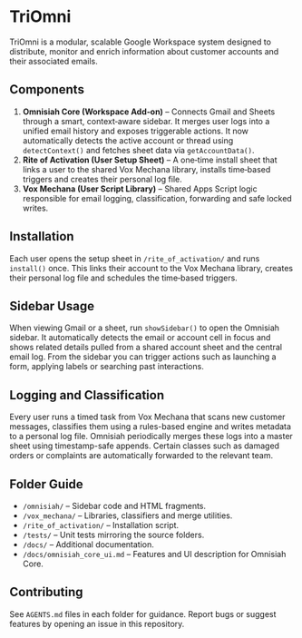 # TriOmni

TriOmni is a modular, scalable Google Workspace system designed to distribute, monitor and enrich information about customer accounts and their associated emails.

## Components

1. **Omnisiah Core (Workspace Add‑on)** – Connects Gmail and Sheets through a smart, context‑aware sidebar. It merges user logs into a unified email history and exposes triggerable actions. It now automatically detects the active account or thread using `detectContext()` and fetches sheet data via `getAccountData()`.
2. **Rite of Activation (User Setup Sheet)** – A one‑time install sheet that links a user to the shared Vox Mechana library, installs time‑based triggers and creates their personal log file.
3. **Vox Mechana (User Script Library)** – Shared Apps Script logic responsible for email logging, classification, forwarding and safe locked writes.

## Installation

Each user opens the setup sheet in `/rite_of_activation/` and runs `install()` once. This links their account to the Vox Mechana library, creates their personal log file and schedules the time‑based triggers.

## Sidebar Usage

When viewing Gmail or a sheet, run `showSidebar()` to open the Omnisiah sidebar. It automatically detects the email or account cell in focus and shows related details pulled from a shared account sheet and the central email log. From the sidebar you can trigger actions such as launching a form, applying labels or searching past interactions.

## Logging and Classification

Every user runs a timed task from Vox Mechana that scans new customer messages, classifies them using a rules-based engine and writes metadata to a personal log file. Omnisiah periodically merges these logs into a master sheet using timestamp-safe appends. Certain classes such as damaged orders or complaints are automatically forwarded to the relevant team.

## Folder Guide

- `/omnisiah/` – Sidebar code and HTML fragments.
- `/vox_mechana/` – Libraries, classifiers and merge utilities.
- `/rite_of_activation/` – Installation script.
- `/tests/` – Unit tests mirroring the source folders.
- `/docs/` – Additional documentation.
- `/docs/omnisiah_core_ui.md` – Features and UI description for Omnisiah Core.

## Contributing

See `AGENTS.md` files in each folder for guidance. Report bugs or suggest features by opening an issue in this repository.

